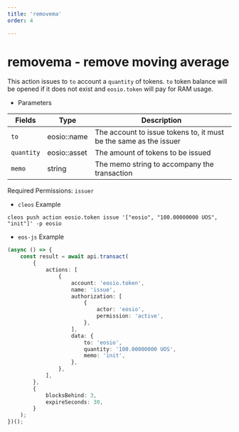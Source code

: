```yaml
---
title: 'removema'
order: 4

---
```


# removema - remove moving average

This action issues to `to` account a `quantity` of tokens. `to` token balance will be opened if it does not exist and `eosio.token` will pay for RAM usage.

-   Parameters

| Fields     | Type         | Description                                                       |
| ---------- | ------------ | ----------------------------------------------------------------- |
| `to`       | eosio::name  | The account to issue tokens to, it must be the same as the issuer |
| `quantity` | eosio::asset | The amount of tokens to be issued                                 |
| `memo`     | string       | The memo string to accompany the transaction                      |

Required Permissions: `issuer`

-   `cleos` Example

```shell script
cleos push action eosio.token issue '["eosio", "100.00000000 UOS", "init"]' -p eosio
```

-   `eos-js` Example

```typescript
(async () => {
    const result = await api.transact(
        {
            actions: [
                {
                    account: 'eosio.token',
                    name: 'issue',
                    authorization: [
                        {
                            actor: 'eosio',
                            permission: 'active',
                        },
                    ],
                    data: {
                        to: 'eosio',
                        quantity: '100.00000000 UOS',
                        memo: 'init',
                    },
                },
            ],
        },
        {
            blocksBehind: 3,
            expireSeconds: 30,
        }
    );
})();
```
